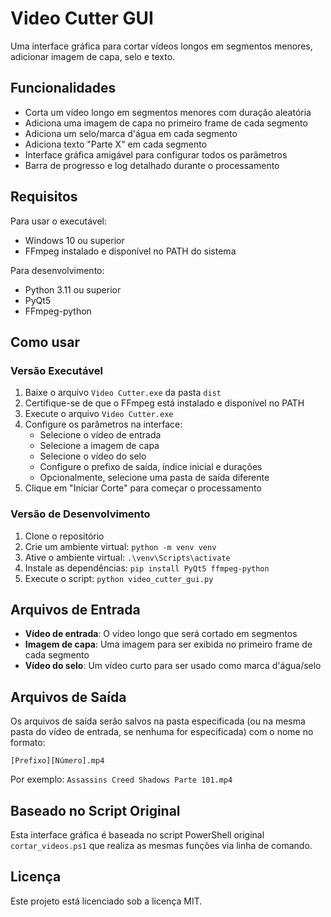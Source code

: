 # Video Cutter GUI

Uma interface gráfica para cortar vídeos longos em segmentos menores, adicionar imagem de capa, selo e texto.

## Funcionalidades

- Corta um vídeo longo em segmentos menores com duração aleatória
- Adiciona uma imagem de capa no primeiro frame de cada segmento
- Adiciona um selo/marca d'água em cada segmento
- Adiciona texto "Parte X" em cada segmento
- Interface gráfica amigável para configurar todos os parâmetros
- Barra de progresso e log detalhado durante o processamento

## Requisitos

Para usar o executável:
- Windows 10 ou superior
- FFmpeg instalado e disponível no PATH do sistema

Para desenvolvimento:
- Python 3.11 ou superior
- PyQt5
- FFmpeg-python

## Como usar

### Versão Executável

1. Baixe o arquivo `Video Cutter.exe` da pasta `dist`
2. Certifique-se de que o FFmpeg está instalado e disponível no PATH
3. Execute o arquivo `Video Cutter.exe`
4. Configure os parâmetros na interface:
   - Selecione o vídeo de entrada
   - Selecione a imagem de capa
   - Selecione o vídeo do selo
   - Configure o prefixo de saída, índice inicial e durações
   - Opcionalmente, selecione uma pasta de saída diferente
5. Clique em "Iniciar Corte" para começar o processamento

### Versão de Desenvolvimento

1. Clone o repositório
2. Crie um ambiente virtual: `python -m venv venv`
3. Ative o ambiente virtual: `.\venv\Scripts\activate`
4. Instale as dependências: `pip install PyQt5 ffmpeg-python`
5. Execute o script: `python video_cutter_gui.py`

## Arquivos de Entrada

- **Vídeo de entrada**: O vídeo longo que será cortado em segmentos
- **Imagem de capa**: Uma imagem para ser exibida no primeiro frame de cada segmento
- **Vídeo do selo**: Um vídeo curto para ser usado como marca d'água/selo

## Arquivos de Saída

Os arquivos de saída serão salvos na pasta especificada (ou na mesma pasta do vídeo de entrada, se nenhuma for especificada) com o nome no formato:

`[Prefixo][Número].mp4`

Por exemplo: `Assassins Creed Shadows Parte 101.mp4`

## Baseado no Script Original

Esta interface gráfica é baseada no script PowerShell original `cortar_videos.ps1` que realiza as mesmas funções via linha de comando.

## Licença

Este projeto está licenciado sob a licença MIT.
